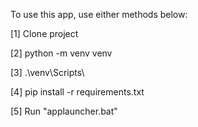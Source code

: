 To use this app, use either methods below:

[1] Clone project

[2] python -m venv venv

[3] .\venv\Scripts\

[4] pip install -r requirements.txt

[5] Run "applauncher.bat"
